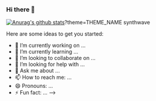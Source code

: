 ### Hi there 👋

[![Anurag's github stats](https://github-readme-stats.vercel.app/api?username=BallerJay)](https://github.com/anuraghazra/github-readme-stats)?theme=THEME_NAME synthwave

Here are some ideas to get you started:

- 🔭 I’m currently working on ...
- 🌱 I’m currently learning ...
- 👯 I’m looking to collaborate on ...
- 🤔 I’m looking for help with ...
- 💬 Ask me about ...
- 📫 How to reach me: ...
- 😄 Pronouns: ...
- ⚡ Fun fact: ...
-->
